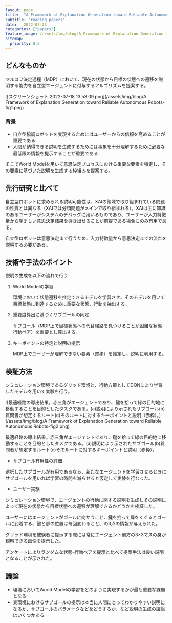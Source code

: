 ```yaml
---
layout: page
title:  "A Framework of Explanation Generation toward Reliable Autonomous Robots"
subtitle: "reading papers"
date:   2022-07-23
categories: ["papers"]
feature_image: /assets/img/blog/A Framework of Explanation Generation toward Reliable Autonomous Robots-fig1.png
sitemap:
  priority: 0.5
---
```


## どんなものか

マルコフ決定過程（MDP）において、現在の状態から目標の状態への遷移を説明する能力を自立型エージェントに付与するアルゴリズムを提案する。
<!--more-->
![スクリーンショット 2022-07-18 13.53.09.png](/assets/img/blog/A Framework of Explanation Generation toward Reliable Autonomous Robots-fig1.png)

### 背景

- 自立型協調ロボットを実現するためにはユーザーからの信頼を高めることが重要である
- 人間が納得できる説明を生成するためには事象を十分理解するために必要な最低限の情報を提示することが重要である

そこでWorld Modelを用いて意思決定プロセスにおける重要な要素を特定し、その要素に基づいた説明を生成する枠組みを提案する。

## 先行研究と比べて

自立型ロボットに求められる説明可能性は、XAIの領域で取り組まれている問題の性質とは異なる（XAIでは分類問題がメインで取り組まれる）。XAIは主に知識のあるユーザーがシステムのデバッグに用いるものであり、ユーザーが入力特徴量から望ましい意思決定結果を導き出せることが前提である場合にのみ有用である。

自立型ロボットは意思決定まで行うため、入力特徴量から意思決定までの流れを説明する必要がある。

## 技術や手法のポイント

説明の生成を以下の流れで行う

1. World Modelの学習
    
    環境において状態遷移を推定できるモデルを学習させ、そのモデルを用いて目標状態に到達するために重要な状態、行動を抽出する。
    
2. 重要度算出に基づくサブゴールの同定
    
    サブゴール（MDP上で目標状態への代替経路を見つけることが困難な状態-行動ペア）を重要とし算出する。
    
3. キーポイントの特定と説明の提示
    
    MDP上でユーザーが理解できない要素（遷移）を推定し、説明に利用する。
    

## 検証方法

シミュレーション環境であるグリッド環境と、行動方策としてDQNにより学習したモデルを用いて実験を行う。

![最適経路の導出結果。赤三角がエージェントであり、鍵を拾って緑の目的地に移動することを目的としたタスクである。(a)説明により示されたサブゴール(b)質問者が想定するルート(c)そのルートに対するキーポイントと説明（赤枠）。](/assets/img/blog/A Framework of Explanation Generation toward Reliable Autonomous Robots-fig2.png)

最適経路の導出結果。赤三角がエージェントであり、鍵を拾って緑の目的地に移動することを目的としたタスクである。(a)説明により示されたサブゴール(b)質問者が想定するルート(c)そのルートに対するキーポイントと説明（赤枠）。

- サブゴール有用性の評価

選択したサブゴールが有用であるなら、新たなエージェントを学習させるときにサブゴールを用いれば学習の時間を減らせると仮定して実験を行なった。

- ユーザー実験

シミュレーション環境で、エージェントの行動に関する説明を生成しその説明によって現在の状態から目標状態への遷移が理解できるかどうかを検証した。

ユーザーにはエージェントがゴールに向かうこと、鍵を拾って扉をくぐるとゴールに到着する、鍵と扉の位置は毎回変わること、の3点の情報が与えられた。

グリッド環境を被験者に提示する際には常にエージェント前方の3×3マスの身が観察できる画像を提示した。

アンケートによりランダムな状態-行動ペアを提示と比べて提案手法は良い説明となることが示された。

## 議論

- 環境においてWorld Modelの学習をどのように実現するかが最も重要な課題となる
- 実環境におけるサブゴールの提示は本当に人間にとってわかりやすい説明になるか、サブゴールのパラメータなどをどうするか、など説明の生成の議論はいくつかある